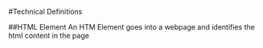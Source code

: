 #Technical Definitions

##HTML Element
An HTM Element goes into a webpage and identifies the html content in the page
